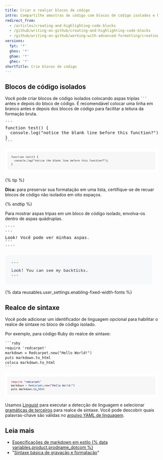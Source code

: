 ```yaml
---
title: Criar e realçar blocos de código
intro: Compartilhe amostras de código com blocos de código isolados e habilitando o realce da sintaxe.
redirect_from:
  - /articles/creating-and-highlighting-code-blocks
  - /github/writing-on-github/creating-and-highlighting-code-blocks
  - /github/writing-on-github/working-with-advanced-formatting/creating-and-highlighting-code-blocks
versions:
  fpt: '*'
  ghes: '*'
  ghae: '*'
  ghec: '*'
shortTitle: Crie blocos de código
---
```


## Blocos de código isolados

Você pode criar blocos de código isolados colocando aspas triplas <code>\`\`\`</code> antes e depois do bloco de código. É recomendável colocar uma linha em branco antes e depois dos blocos de código para facilitar a leitura da formação bruta.

<pre>
```
function test() {
  console.log("notice the blank line before this function?");
}
```
</pre>

![Bloco de código isolado renderizado](/assets/images/help/writing/fenced-code-block-rendered.png)

{% tip %}

**Dica:** para preservar sua formatação em uma lista, certifique-se de recuar blocos de código não isolados em oito espaços.

{% endtip %}

Para mostrar aspas tripas em um bloco de código isolado, envolva-os dentro de aspas quádruplas.


<pre>
````
```
Look! Você pode ver minhas aspas.
```
````
</pre>

![Código isolado interpretado como um bloco de aspas inversas](/assets/images/help/writing/fenced-code-show-backticks-rendered.png)

{% data reusables.user_settings.enabling-fixed-width-fonts %}

## Realce de sintaxe

<!-- If you make changes to this feature, update /getting-started-with-github/github-language-support to reflect any changes to supported languages. -->

Você pode adicionar um identificador de linguagem opcional para habilitar o realce de sintaxe no bloco de código isolado.

Por exemplo, para código Ruby do realce de sintaxe:

    ```ruby
    require 'redcarpet'
    markdown = Redcarpet.new("Hello World!")
    puts markdown.to_html
    coloca markdown.to_html
    ```

![Bloco de código renderizado com realce de sintaxe Ruby](/assets/images/help/writing/code-block-syntax-highlighting-rendered.png)

Usamos [Linguist](https://github.com/github/linguist) para executar a detecção de linguagem e selecionar [gramáticas de terceiros](https://github.com/github/linguist/blob/master/vendor/README.md) para realce de sintaxe. Você pode descobrir quais palavras-chave são válidas no [arquivo YAML de linguagem](https://github.com/github/linguist/blob/master/lib/linguist/languages.yml).

## Leia mais

- [Especificações de markdown em estilo {% data variables.product.prodname_dotcom %}](https://github.github.com/gfm/)
- "[Sintaxe básica de gravação e formatação](/articles/basic-writing-and-formatting-syntax)"
